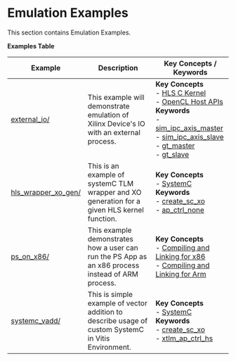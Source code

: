 Emulation Examples
==================================
This section contains Emulation Examples.

 __Examples Table__ 

Example        | Description           | Key Concepts / Keywords 
---------------|-----------------------|-------------------------
[external_io/][]|This example will demonstrate emulation of Xilinx Device's IO with an external process.|__Key__ __Concepts__<br> - [HLS C Kernel](https://www.xilinx.com/html_docs/xilinx2021_1/vitis_doc/devckernels.html#hxx1556235054362)<br> - [OpenCL Host APIs](https://www.xilinx.com/html_docs/xilinx2021_1/vitis_doc/opencl_programming.html)<br>__Keywords__<br> - [sim_ipc_axis_master](https://www.xilinx.com/html_docs/xilinx2021_1/vitis_doc/runemulation1.html#sbn1601597712644__section_g3t_2s2_nnb)<br> - [sim_ipc_axis_slave](https://www.xilinx.com/html_docs/xilinx2021_1/vitis_doc/runemulation1.html#sbn1601597712644__section_g3t_2s2_nnb)<br> - [gt_master](https://www.xilinx.com/html_docs/xilinx2021_1/vitis_doc/runemulation1.html#sbn1601597712644__section_gsg_11m_nnb)<br> - [gt_slave](https://www.xilinx.com/html_docs/xilinx2021_1/vitis_doc/runemulation1.html#sbn1601597712644__section_c3g_pzl_nnb)
[hls_wrapper_xo_gen/][]|This is an example of systemC TLM wrapper and XO generation for a given HLS kernel function.|__Key__ __Concepts__<br> - [SystemC](https://www.xilinx.com/html_docs/xilinx2021_1/vitis_doc/runemulation1.html#cmo1619037605921)<br>__Keywords__<br> - [create_sc_xo](https://www.xilinx.com/html_docs/xilinx2021_1/vitis_doc/runemulation1.html#rgl1621883070991)<br> - [ap_ctrl_none](https://www.xilinx.com/html_docs/xilinx2021_1/vitis_doc/managing_interface_synthesis.html#qls1539734256651__ae476284)
[ps_on_x86/][]|This example demonstrates how a user can run the PS App as an x86 process instead of ARM process.|__Key__ __Concepts__<br> - [Compiling and Linking for x86](https://www.xilinx.com/html_docs/xilinx2021_1/vitis_doc/buildinghostprogram.html#ariaid-title2)<br> - [Compiling and Linking for Arm](https://www.xilinx.com/html_docs/xilinx2021_1/vitis_doc/buildinghostprogram.html#ariaid-title3)<br>
[systemc_vadd/][]|This is simple example of vector addition to describe usage of custom SystemC in Vitis Environment.|__Key__ __Concepts__<br> - [SystemC](https://www.xilinx.com/html_docs/xilinx2021_1/vitis_doc/runemulation1.html#cmo1619037605921)<br>__Keywords__<br> - [create_sc_xo](https://www.xilinx.com/html_docs/xilinx2021_1/vitis_doc/runemulation1.html#rgl1621883070991)<br> - [xtlm_ap_ctrl_hs](https://www.xilinx.com/html_docs/xilinx2021_1/vitis_doc/runemulation1.html#pkt1621882955152)

[.]:.
[external_io/]:external_io/
[hls_wrapper_xo_gen/]:hls_wrapper_xo_gen/
[ps_on_x86/]:ps_on_x86/
[systemc_vadd/]:systemc_vadd/
